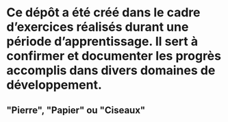 # Ce dépôt a été créé dans le cadre d’exercices réalisés durant une période d’apprentissage. Il sert à confirmer et documenter les progrès accomplis dans divers domaines de développement.

## "Pierre", "Papier" ou "Ciseaux"